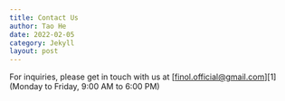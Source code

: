 ```yaml
---
title: Contact Us
author: Tao He
date: 2022-02-05
category: Jekyll
layout: post
---
```


For inquiries, please get in touch with us at [finol.official@gmail.com][1] (Monday to Friday, 9:00 AM to 6:00 PM)
